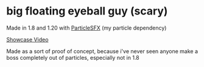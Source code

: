 # big floating eyeball guy (scary)

Made in 1.8 and 1.20 with [ParticleSFX](https://github.com/hmzel/ParticleSFX) (my particle dependency)

[Showcase Video](https://www.youtube.com/watch?v=T1b8xYs3OHU)

Made as a sort of proof of concept, because i've never seen anyone make a boss completely out of particles, especially not in 1.8
